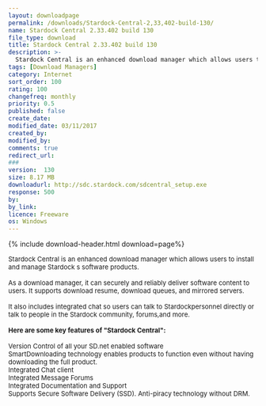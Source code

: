 ```yaml
---
layout: downloadpage
permalink: /downloads/Stardock-Central-2,33,402-build-130/
name: Stardock Central 2.33.402 build 130
file_type: download
title: Stardock Central 2.33.402 build 130
description: >-
  Stardock Central is an enhanced download manager which allows users to install and manage Stardock  s software products
tags: [Download Managers]
category: Internet
sort_order: 100
rating: 100
changefreq: monthly
priority: 0.5
published: false
create_date: 
modified_date: 03/11/2017
created_by: 
modified_by: 
comments: true
redirect_url: 
### 
version:  130
size: 8.17 MB
downloadurl: http://sdc.stardock.com/sdcentral_setup.exe
response: 500
by: 
by_link: 
licence: Freeware
os: Windows
---
```


{% include download-header.html download=page%}

<p style="fix-download-text !important">
<p><font size="2"><p>Stardock Central is an enhanced download manager which allows users to install and manage Stardock s software products.<br />
<br />
As a download manager, it can securely and reliably deliver software content to users. It supports download resume, download queues, and mirrored servers.<br />
<br />
It also includes integrated chat so users can talk to Stardockpersonnel directly or talk to people in the Stardock community, forums,and more.<br />
<br />
<span><strong>Here are some key features of "Stardock Central":</strong></span><br />
<br />
Version Control of all your SD.net enabled software <br />
SmartDownloading technology enables products to function even without having downloading the full product. <br />
Integrated Chat client <br />
Integrated Message Forums <br />
Integrated Documentation and Support <br />
Supports Secure Software Delivery (SSD). Anti-piracy technology without DRM.</p></p></p>
